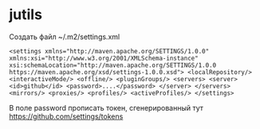 # jutils

Создать файл ~/.m2/settings.xml

`
<settings xmlns="http://maven.apache.org/SETTINGS/1.0.0"
      xmlns:xsi="http://www.w3.org/2001/XMLSchema-instance"
      xsi:schemaLocation="http://maven.apache.org/SETTINGS/1.0.0
                          https://maven.apache.org/xsd/settings-1.0.0.xsd">
      <localRepository/>
      <interactiveMode/>
      <offline/>
      <pluginGroups/>
<servers>
  <server>
    <id>github</id>
    <password>....</password>
  </server>
</servers>
      <mirrors/>
      <proxies/>
      <profiles/>
      <activeProfiles/>
</settings>
`

В поле password прописать токен, сгенерированный тут https://github.com/settings/tokens
